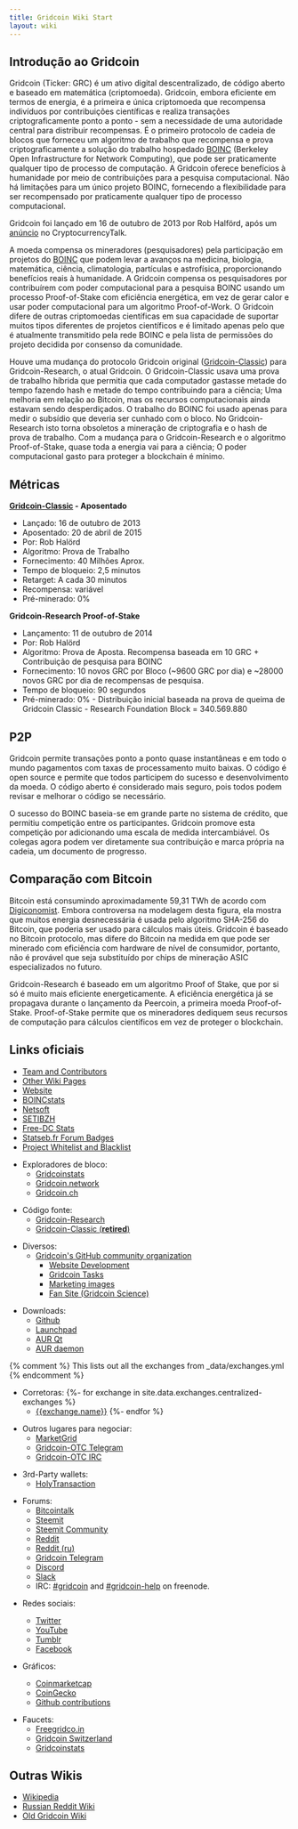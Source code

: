 ```yaml
---
title: Gridcoin Wiki Start
layout: wiki
---
```


## Introdução ao Gridcoin

Gridcoin (Ticker: GRC) é um ativo digital descentralizado, de código aberto e baseado em matemática (criptomoeda). Gridcoin, embora eficiente em termos de energia, é a primeira e única criptomoeda que recompensa indivíduos por contribuições científicas e realiza transações criptograficamente ponto a ponto - sem a necessidade de uma autoridade central para distribuir recompensas. É o primeiro protocolo de cadeia de blocos que forneceu um algoritmo de trabalho que recompensa e prova criptograficamente a solução do trabalho hospedado [BOINC](https://en.wikipedia.org/wiki/Berkeley_Open_Infrastructure_for_Network_Computing) (Berkeley Open Infrastructure for Network Computing), que pode ser praticamente qualquer tipo de processo de computação. A Gridcoin oferece benefícios à humanidade por meio de contribuições para a pesquisa computacional. Não há limitações para um único projeto BOINC, fornecendo a flexibilidade para ser recompensado por praticamente qualquer tipo de processo computacional. 

Gridcoin foi lançado em 16 de outubro de 2013 por Rob Halförd, após um [anúncio](https://web.archive.org/web/20150622170203/cryptocointalk.com/topic/1416-gridcoin-grc-information-classic-in-retirement/) no CryptocurrencyTalk. 

A moeda compensa os mineradores (pesquisadores) pela participação em projetos do [BOINC](boinc "wikilink") que podem levar a avanços na medicina, biologia, matemática, ciência, climatologia, partículas e astrofísica, proporcionando benefícios reais à humanidade. A Gridcoin compensa os pesquisadores por contribuírem com poder computacional para a pesquisa BOINC usando um processo Proof-of-Stake com eficiência energética, em vez de gerar calor e usar poder computacional para um algoritmo Proof-of-Work. O Gridcoin difere de outras criptomoedas científicas em sua capacidade de suportar muitos tipos diferentes de projetos científicos e é limitado apenas pelo que é atualmente transmitido pela rede BOINC e pela lista de permissões do projeto decidida por consenso da comunidade. 

Houve uma mudança do protocolo Gridcoin original ([Gridcoin-Classic](gridcoin-classic "wikilink")) para Gridcoin-Research, o atual Gridcoin. O Gridcoin-Classic usava uma prova de trabalho híbrida que permitia que cada computador gastasse metade do tempo fazendo hash e metade do tempo contribuindo para a ciência; Uma melhoria em relação ao Bitcoin, mas os recursos computacionais ainda estavam sendo desperdiçados. O trabalho do BOINC foi usado apenas para medir o subsídio que deveria ser cunhado com o bloco. No Gridcoin-Research isto torna obsoletos a mineração de criptografia e o hash de prova de trabalho. Com a mudança para o Gridcoin-Research e o algoritmo Proof-of-Stake, quase toda a energia vai para a ciência; O poder computacional gasto para proteger a blockchain é mínimo.

## Métricas

**[Gridcoin-Classic](gridcoin-classic "wikilink") - Aposentado**

   - Lançado: 16 de outubro de 2013
   - Aposentado: 20 de abril de 2015
   - Por: Rob Halörd
   - Algoritmo: Prova de Trabalho
   - Fornecimento: 40 Milhões Aprox.
   - Tempo de bloqueio: 2,5 minutos
   - Retarget: A cada 30 minutos
   - Recompensa: variável
   - Pré-minerado: 0%

**Gridcoin-Research Proof-of-Stake**

   - Lançamento: 11 de outubro de 2014
   - Por: Rob Halörd
   - Algoritmo: Prova de Aposta. Recompensa baseada em 10 GRC + Contribuição de pesquisa para BOINC
   - Fornecimento: 10 novos GRC por Bloco (~9600 GRC por dia) e ~28000 novos GRC por dia de recompensas de pesquisa.
   - Tempo de bloqueio: 90 segundos
   - Pré-minerado: 0% - Distribuição inicial baseada na prova de queima de
     Gridcoin Classic - Research Foundation Block = 340.569.880

## P2P

Gridcoin permite transações ponto a ponto quase instantâneas e em todo o mundo
pagamentos com taxas de processamento muito baixas. O código é open source e permite
que todos participem do sucesso e desenvolvimento da moeda.
O código aberto é considerado mais seguro, pois todos podem revisar e
melhorar o código se necessário.

O sucesso do BOINC baseia-se em grande parte no sistema de crédito, que permitiu
competição entre os participantes. Gridcoin promove esta competição por
adicionando uma escala de medida intercambiável. Os colegas agora podem ver diretamente
sua contribuição e marca própria na cadeia, um documento de
progresso.

## Comparação com Bitcoin

Bitcoin está consumindo aproximadamente 59,31 TWh de acordo com
[Digiconomist](https://digiconomist.net/bitcoin-energy-consumption).
Embora controversa na modelagem desta figura, ela mostra que muitos
energia desnecessária é usada pelo algoritmo SHA-256 do Bitcoin, que poderia
ser usado para cálculos mais úteis. Gridcoin é baseado no Bitcoin
protocolo, mas difere do Bitcoin na medida em que pode ser minerado com eficiência
com hardware de nível de consumidor, portanto, não é provável que seja substituído por
chips de mineração ASIC especializados no futuro.

Gridcoin-Research é baseado em um algoritmo Proof of Stake, que por si só
é muito mais eficiente energeticamente. A eficiência energética já se propagava
durante o lançamento da Peercoin, a primeira moeda Proof-of-Stake.
Proof-of-Stake permite que os mineradores dediquem seus recursos de computação para
cálculos científicos em vez de proteger o blockchain.

## Links oficiais

  - [Team and Contributors](team-and-contributors "wikilink")
  - [Other Wiki Pages](pages "wikilink")
  - [Website](https://gridcoin.us/)
  - [BOINCstats](https://boincstats.com/en/stats/-1/team/detail/118094994/overview)
  - [Netsoft](http://www.boinc.netsoft-online.com/e107_plugins/boinc/bp_home.php)
  - [SETIBZH](https://statsbzh.boinc-af.org/team.php?name=R3JpZGNvaW4=)
  - [Free-DC Stats](https://stats.free-dc.org/stats.php?page=teambycpid&team=Gridcoin)
  - [Statseb.fr Forum Badges](https://signature.statseb.fr/index.py?action=team_badge&teamid=100454)
  - [Project Whitelist and Blacklist](https://gridcoin.ddns.net/pages/project-list.php)

<!-- end list -->

  - Exploradores de bloco:
      - [Gridcoinstats](https://gridcoinstats.eu/)
      - [Gridcoin.network](https://gridcoin.network/)
      - [Gridcoin.ch](https://gridcoin.ch/dashboard)

<!-- end list -->

  - Código fonte:
      - [Gridcoin-Research](https://github.com/gridcoin-community/Gridcoin-Research)
      - [Gridcoin-Classic (**retired**)](https://github.com/gridcoin/Gridcoin-master)

<!-- end list -->

  - Diversos:
      - [Gridcoin's GitHub community organization](https://github.com/gridcoin-community)
          - [Website Development](https://github.com/gridcoin-community/Gridcoin-Site)
          - [Gridcoin Tasks](https://github.com/gridcoin-community/Gridcoin-Tasks)
          - [Marketing images](https://github.com/gridcoin-community/Gridcoin-Marketing)
          - [Fan Site (Gridcoin Science)](https://gridcoin.science)

<!-- end list -->
  - Downloads:
      - [Github](https://github.com/gridcoin-community/Gridcoin-Research/releases)
      - [Launchpad](https://launchpad.net/gridcoin)
      - [AUR Qt](https://aur.archlinux.org/packages/gridcoinresearch-qt)
      - [AUR daemon](https://aur.archlinux.org/packages/gridcoinresearchd/)

<!-- end list -->
  {% comment %} This lists out all the exchanges from _data/exchanges.yml {% endcomment %}
  - Corretoras:
      {%- for exchange in site.data.exchanges.centralized-exchanges %}
      - [{{exchange.name}}]({{exchange.link}})
      {%- endfor %}

<!-- end list -->

  - Outros lugares para negociar:
      - [MarketGrid](https://www.reddit.com/r/MarketGrid/)
      - [Gridcoin-OTC Telegram](https://t.me/localgridcoins)
      - [Gridcoin-OTC IRC](https://kiwiirc.com/client/irc.snoonet.org:6697/#gridcoin-otc)

<!-- end list -->

  - 3rd-Party wallets:
      - [HolyTransaction](https://holytransaction.com/)

<!-- end list -->

  - Forums:
      - [Bitcointalk](https://bitcointalk.org/index.php?topic=324118.0)
      - [Steemit](https://steemit.com/created/gridcoin)
      - [Steemit Community](https://steemit.com/created/hive-161364)
      - [Reddit](https://reddit.com/r/gridcoin)
      - [Reddit (ru)](https://reddit.com/r/russiangridcoin)
      - [Gridcoin Telegram](https://t.me/gridcoin)
      - [Discord](https://discord.gg/jf9XX4a)
      - [Slack](https://join.slack.com/t/teamgridcoin/shared_invite/enQtMjk2NTI4MzAwMzg0LTUzMmY0YjdiNzYxYzQ0MDc3MGE1NjQ3Nzg2NWMzZTUzMjAwZjdhMWI1YWUzMDE4YzQyZjVjMjMzOTc1M2RmMmM/)
      - IRC: [#gridcoin](https://kiwiirc.com/client/irc.freenode.net:6697/#gridcoin) and [#gridcoin-help](https://kiwiirc.com/client/irc.freenode.net:6697/#gridcoin-help) on freenode.

<!-- end list -->

  - Redes sociais:
      - [Twitter](https://twitter.com/GridcoinNetwork)
      - [YouTube](https://www.youtube.com/c/GridcoinNetwork)
      - [Tumblr](https://gridcoin.tumblr.com/)
      - [Facebook](https://facebook.com/gridcoins)

  - Gráficos:
      - [Coinmarketcap](https://coinmarketcap.com/currencies/gridcoin/)
      - [CoinGecko](https://coingecko.com/en/coins/gridcoin-research)
      - [Github contributions](https://github.com/gridcoin-community/Gridcoin-Research/graphs/contributors)
        
<!-- end list -->
  - Faucets:
    - [Freegridco.in](https://freegridco.in/)
    - [Gridcoin Switzerland](https://gridcoin.ch/faucet)
    - [Gridcoinstats](https://gridcoinstats.eu/faucet)

## Outras Wikis

  - [Wikipedia](https://en.wikipedia.org/wiki/Gridcoin)
  - [Russian Reddit Wiki](https://reddit.com/r/russiangridcoin/wiki/)
  - [Old Gridcoin Wiki](https://github.com/gridcoin-community/Gridcoin-Wiki/wiki)
